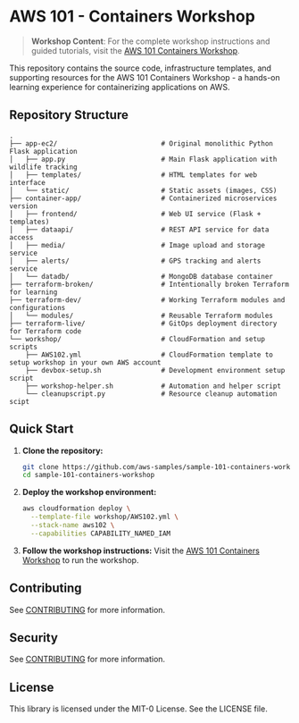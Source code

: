 # AWS 101 - Containers Workshop

> **Workshop Content**: For the complete workshop instructions and guided tutorials, visit the [AWS 101 Containers Workshop](https://catalog.workshops.aws/aws102/en-US).

This repository contains the source code, infrastructure templates, and supporting resources for the AWS 101 Containers Workshop - a hands-on learning experience for containerizing applications on AWS.

## Repository Structure

```
.
├── app-ec2/                          # Original monolithic Python Flask application
│   ├── app.py                        # Main Flask application with wildlife tracking
│   ├── templates/                    # HTML templates for web interface
│   └── static/                       # Static assets (images, CSS)
├── container-app/                    # Containerized microservices version
│   ├── frontend/                     # Web UI service (Flask + templates)
│   ├── dataapi/                      # REST API service for data access
│   ├── media/                        # Image upload and storage service
│   ├── alerts/                       # GPS tracking and alerts service
│   └── datadb/                       # MongoDB database container
├── terraform-broken/                 # Intentionally broken Terraform for learning
├── terraform-dev/                    # Working Terraform modules and configurations
│   └── modules/                      # Reusable Terraform modules
├── terraform-live/                   # GitOps deployment directory for Terraform code
└── workshop/                         # CloudFormation and setup scripts
    ├── AWS102.yml                    # CloudFormation template to setup workshop in your own AWS account
    ├── devbox-setup.sh               # Development environment setup script
    ├── workshop-helper.sh            # Automation and helper script
    └── cleanupscript.py              # Resource cleanup automation scipt
```

## Quick Start

1. **Clone the repository:**
   ```bash
   git clone https://github.com/aws-samples/sample-101-containers-workshop.git
   cd sample-101-containers-workshop
   ```

2. **Deploy the workshop environment:**
   ```bash
   aws cloudformation deploy \
     --template-file workshop/AWS102.yml \
     --stack-name aws102 \
     --capabilities CAPABILITY_NAMED_IAM
   ```

3. **Follow the workshop instructions:**
   Visit the [AWS 101 Containers Workshop](https://catalog.workshops.aws/aws102/en-US) to run the workshop.

## Contributing

See [CONTRIBUTING](CONTRIBUTING.md) for more information.

## Security

See [CONTRIBUTING](CONTRIBUTING.md#security-issue-notifications) for more information.

## License

This library is licensed under the MIT-0 License. See the LICENSE file.
